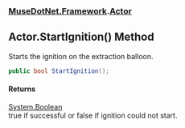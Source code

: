 ### [MuseDotNet.Framework](./MuseDotNet-Framework.md 'MuseDotNet.Framework').[Actor](./Actor.md 'MuseDotNet.Framework.Actor')
## Actor.StartIgnition() Method
Starts the ignition on the extraction balloon.  
```csharp
public bool StartIgnition();
```
#### Returns
[System.Boolean](https://docs.microsoft.com/en-us/dotnet/api/System.Boolean 'System.Boolean')  
true if successful or false if ignition could not start.  
